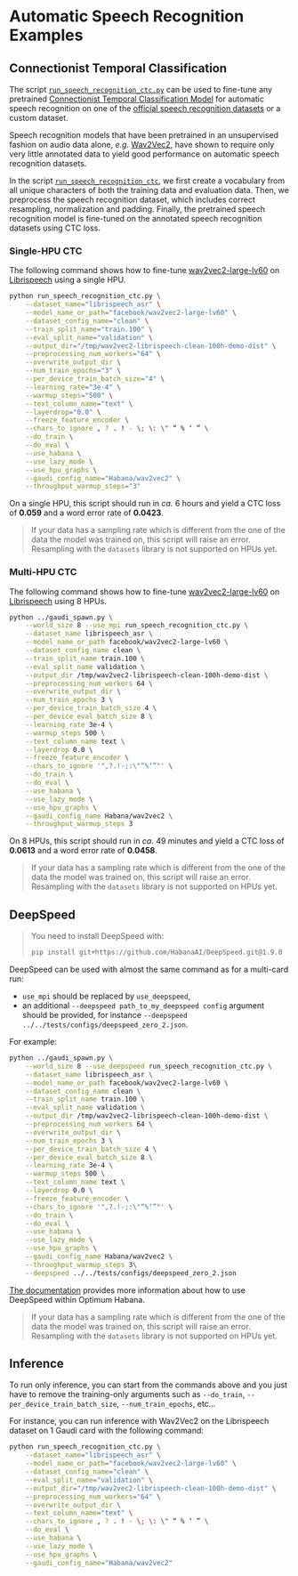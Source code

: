 <!---
Copyright 2021 The HuggingFace Team. All rights reserved.

Licensed under the Apache License, Version 2.0 (the "License");
you may not use this file except in compliance with the License.
You may obtain a copy of the License at

    http://www.apache.org/licenses/LICENSE-2.0

Unless required by applicable law or agreed to in writing, software
distributed under the License is distributed on an "AS IS" BASIS,
WITHOUT WARRANTIES OR CONDITIONS OF ANY KIND, either express or implied.
See the License for the specific language governing permissions and
limitations under the License.
-->

# Automatic Speech Recognition Examples

## Connectionist Temporal Classification

The script [`run_speech_recognition_ctc.py`](https://github.com/huggingface/optimum-habana/tree/main/examples/speech-recognition/run_speech_recognition_ctc.py) can be used to fine-tune any pretrained [Connectionist Temporal Classification Model](https://huggingface.co/docs/transformers/main/en/model_doc/auto#transformers.AutoModelForCTC) for automatic speech recognition on one of the [official speech recognition datasets](https://huggingface.co/datasets?task_ids=task_ids:automatic-speech-recognition) or a custom dataset.

Speech recognition models that have been pretrained in an unsupervised fashion on audio data alone, *e.g.* [Wav2Vec2](https://huggingface.co/transformers/main/model_doc/wav2vec2.html), have shown to require only very little annotated data to yield good performance on automatic speech recognition datasets.

In the script [`run_speech_recognition_ctc`](https://github.com/huggingface/optimum-habana/tree/main/examples/speech-recognition/run_speech_recognition_ctc.py), we first create a vocabulary from all unique characters of both the training data and evaluation data. Then, we preprocess the speech recognition dataset, which includes correct resampling, normalization and padding. Finally, the pretrained speech recognition model is fine-tuned on the annotated speech recognition datasets using CTC loss.

<!-- ---
**NOTE**

If you encounter problems with data preprocessing by setting `--preprocessing_num_workers` > 1,
you might want to set the environment variable `OMP_NUM_THREADS` to 1 as follows:

```bash
OMP_NUM_THREADS=1 python run_speech_recognition_ctc ...
```

If the environment variable is not set, the training script might freeze, *i.e.* see: https://github.com/pytorch/audio/issues/1021#issuecomment-726915239

--- -->

### Single-HPU CTC

The following command shows how to fine-tune [wav2vec2-large-lv60](https://huggingface.co/facebook/wav2vec2-large-lv60) on [Librispeech](https://huggingface.co/datasets/librispeech_asr) using a single HPU.

```bash
python run_speech_recognition_ctc.py \
    --dataset_name="librispeech_asr" \
    --model_name_or_path="facebook/wav2vec2-large-lv60" \
    --dataset_config_name="clean" \
    --train_split_name="train.100" \
    --eval_split_name="validation" \
    --output_dir="/tmp/wav2vec2-librispeech-clean-100h-demo-dist" \
    --preprocessing_num_workers="64" \
    --overwrite_output_dir \
    --num_train_epochs="3" \
    --per_device_train_batch_size="4" \
    --learning_rate="3e-4" \
    --warmup_steps="500" \
    --text_column_name="text" \
    --layerdrop="0.0" \
    --freeze_feature_encoder \
    --chars_to_ignore , ? . ! - \; \: \" “ % ‘ ” \
    --do_train \
    --do_eval \
    --use_habana \
    --use_lazy_mode \
    --use_hpu_graphs \
    --gaudi_config_name="Habana/wav2vec2" \
    --throughput_warmup_steps="3"
```

On a single HPU, this script should run in *ca.* 6 hours and yield a CTC loss of **0.059** and a word error rate of **0.0423**.

> If your data has a sampling rate which is different from the one of the data the model was trained on, this script will raise an error.
> Resampling with the `datasets` library is not supported on HPUs yet.

### Multi-HPU CTC

The following command shows how to fine-tune [wav2vec2-large-lv60](https://huggingface.co/facebook/wav2vec2-large-lv60) on [Librispeech](https://huggingface.co/datasets/librispeech_asr) using 8 HPUs.

```bash
python ../gaudi_spawn.py \
    --world_size 8 --use_mpi run_speech_recognition_ctc.py \
    --dataset_name librispeech_asr \
    --model_name_or_path facebook/wav2vec2-large-lv60 \
    --dataset_config_name clean \
    --train_split_name train.100 \
    --eval_split_name validation \
    --output_dir /tmp/wav2vec2-librispeech-clean-100h-demo-dist \
    --preprocessing_num_workers 64 \
    --overwrite_output_dir \
    --num_train_epochs 3 \
    --per_device_train_batch_size 4 \
    --per_device_eval_batch_size 8 \
    --learning_rate 3e-4 \
    --warmup_steps 500 \
    --text_column_name text \
    --layerdrop 0.0 \
    --freeze_feature_encoder \
    --chars_to_ignore '",?.!-;:\"“%‘”"' \
    --do_train \
    --do_eval \
    --use_habana \
    --use_lazy_mode \
    --use_hpu_graphs \
    --gaudi_config_name Habana/wav2vec2 \
    --throughput_warmup_steps 3
```

On 8 HPUs, this script should run in *ca.* 49 minutes and yield a CTC loss of **0.0613** and a word error rate of **0.0458**.

> If your data has a sampling rate which is different from the one of the data the model was trained on, this script will raise an error.
> Resampling with the `datasets` library is not supported on HPUs yet.


## DeepSpeed

> You need to install DeepSpeed with:
> ```bash
> pip install git+https://github.com/HabanaAI/DeepSpeed.git@1.9.0
> ```

DeepSpeed can be used with almost the same command as for a multi-card run:
- `use_mpi` should be replaced by `use_deepspeed`,
- an additional `--deepspeed path_to_my_deepspeed config` argument should be provided, for instance `--deepspeed ../../tests/configs/deepspeed_zero_2.json`.

For example:
```bash
python ../gaudi_spawn.py \
    --world_size 8 --use_deepspeed run_speech_recognition_ctc.py \
    --dataset_name librispeech_asr \
    --model_name_or_path facebook/wav2vec2-large-lv60 \
    --dataset_config_name clean \
    --train_split_name train.100 \
    --eval_split_name validation \
    --output_dir /tmp/wav2vec2-librispeech-clean-100h-demo-dist \
    --preprocessing_num_workers 64 \
    --overwrite_output_dir \
    --num_train_epochs 3 \
    --per_device_train_batch_size 4 \
    --per_device_eval_batch_size 8 \
    --learning_rate 3e-4 \
    --warmup_steps 500 \
    --text_column_name text \
    --layerdrop 0.0 \
    --freeze_feature_encoder \
    --chars_to_ignore '",?.!-;:\"“%‘”"' \
    --do_train \
    --do_eval \
    --use_habana \
    --use_lazy_mode \
    --use_hpu_graphs \
    --gaudi_config_name Habana/wav2vec2 \
    --throughput_warmup_steps 3\
    --deepspeed ../../tests/configs/deepspeed_zero_2.json
```

[The documentation](https://huggingface.co/docs/optimum/habana/usage_guides/deepspeed) provides more information about how to use DeepSpeed within Optimum Habana.

> If your data has a sampling rate which is different from the one of the data the model was trained on, this script will raise an error.
> Resampling with the `datasets` library is not supported on HPUs yet.


## Inference

To run only inference, you can start from the commands above and you just have to remove the training-only arguments such as `--do_train`, `--per_device_train_batch_size`, `--num_train_epochs`, etc...

For instance, you can run inference with Wav2Vec2 on the Librispeech dataset on 1 Gaudi card with the following command:
```bash
python run_speech_recognition_ctc.py \
    --dataset_name="librispeech_asr" \
    --model_name_or_path="facebook/wav2vec2-large-lv60" \
    --dataset_config_name="clean" \
    --eval_split_name="validation" \
    --output_dir="/tmp/wav2vec2-librispeech-clean-100h-demo-dist" \
    --preprocessing_num_workers="64" \
    --overwrite_output_dir \
    --text_column_name="text" \
    --chars_to_ignore , ? . ! - \; \: \" “ % ‘ ” \
    --do_eval \
    --use_habana \
    --use_lazy_mode \
    --use_hpu_graphs \
    --gaudi_config_name="Habana/wav2vec2"
```
